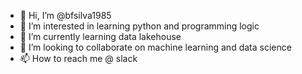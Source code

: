 - 👋 Hi, I’m @bfsilva1985
- 👀 I’m interested in learning python and programming logic
- 🌱 I’m currently learning data lakehouse
- 💞️ I’m looking to collaborate on machine learning and data science
- 📫 How to reach me @ slack

<!---
bfsilva1985/bfsilva1985 is a ✨ special ✨ repository because its `README.md` (this file) appears on your GitHub profile.
You can click the Preview link to take a look at your changes.
--->
